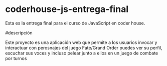 # coderhouse-js-entrega-final

Esta es la entrega final para el curso de JavaScript en coder house.

#descripción

Este proyecto es una aplicación web que permite a los usuarios invocar y interactuar con perosnajes del juego Fate/Grand Order
puedes ver su perfil, escuchar sus voces y incluso pelear junto a ellos en un juego de combate por turnos
